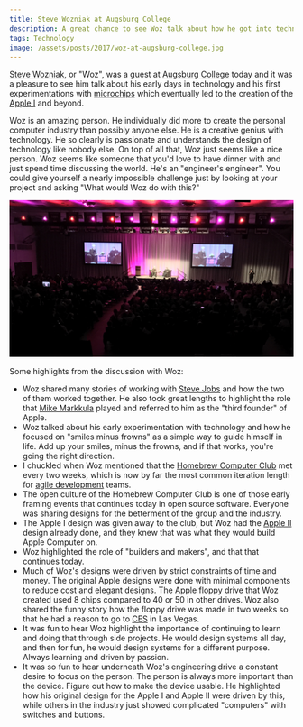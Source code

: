 ```yaml
---
title: Steve Wozniak at Augsburg College
description: A great chance to see Woz talk about how he got into technology and the early days of Apple.
tags: Technology
image: /assets/posts/2017/woz-at-augsburg-college.jpg
---
```


[Steve Wozniak][woz], or "Woz", was a guest at [Augsburg College][augsburg] today and it was a pleasure to see him talk about his early days in technology and his first experimentations with [microchips][] which eventually led to the creation of the [Apple I](https://en.wikipedia.org/wiki/Apple_I) and beyond. 

Woz is an amazing person. He individually did more to create the personal computer industry than possibly anyone else. He is a creative genius with technology. He so clearly is passionate and understands the design of technology like nobody else. On top of all that, Woz just seems like a nice person. Woz seems like someone that you'd love to have dinner with and just spend time discussing the world. He's an "engineer's engineer". You could give yourself a nearly impossible challenge just by looking at your project and asking "What would Woz do with this?"

![Steve Wozniak at Augsburg College](/assets/posts/2017/woz-at-augsburg-college.jpg)

Some highlights from the discussion with Woz: 

- Woz shared many stories of working with [Steve Jobs][jobs] and how the two of them worked together. He also took great lengths to highlight the role that [Mike Markkula](https://en.wikipedia.org/wiki/Mike_Markkula) played and referred to him as the "third founder" of Apple.
- Woz talked about his early experimentation with technology and how he focused on "smiles minus frowns" as a simple way to guide himself in life. Add up your smiles, minus the frowns, and if that works, you're going the right direction.
- I chuckled when Woz mentioned that the [Homebrew Computer Club][hcc] met every two weeks, which is now by far the most common iteration length for [agile development](https://en.wikipedia.org/wiki/Agile_software_development) teams.
- The open culture of the Homebrew Computer Club is one of those early framing events that continues today in open source software. Everyone was sharing designs for the betterment of the group and the industry.
- The Apple I design was given away to the club, but Woz had the [Apple II](https://en.wikipedia.org/wiki/Apple_II) design already done, and they knew that was what they would build Apple Computer on. 
- Woz highlighted the role of "builders and makers", and that that continues today.
- Much of Woz's designs were driven by strict constraints of time and money. The original Apple designs were done with minimal components to reduce cost and elegant designs. The Apple floppy drive that Woz created used 8 chips compared to 40 or 50 in other drives. Woz also shared the funny story how the floppy drive was made in two weeks so that he had a reason to go to [CES][] in Las Vegas.
- It was fun to hear Woz highlight the importance of continuing to learn and doing that through side projects. He would design systems all day, and then for fun, he would design systems for a different purpose. Always learning and driven by passion.
- It was so fun to hear underneath Woz's engineering drive a constant desire to focus on the person. The person is always more important than the device. Figure out how to make the device usable. He highlighted how his original design for the Apple I and Apple II were driven by this, while others in the industry just showed complicated "computers" with switches and buttons. 

[woz]: https://en.wikipedia.org/wiki/Steve_Wozniak
[augsburg]: http://www.augsburg.edu
[microchips]: https://en.wikipedia.org/wiki/Integrated_circuit
[hcc]: https://en.wikipedia.org/wiki/Homebrew_Computer_Club
[jobs]: https://en.wikipedia.org/wiki/Steve_Jobs
[ces]: https://en.wikipedia.org/wiki/Consumer_Electronics_Show